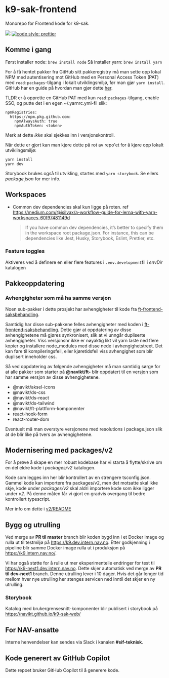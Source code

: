 # k9-sak-frontend

Monorepo for Frontend kode for k9-sak.

[![](https://github.com/navikt/k9-sak-web/workflows/Deploy%20Docker%20image/badge.svg)](https://github.com/navikt/k9-sak-web/actions?query=workflow%3A%22Deploy+Docker+image%22)
[![code style: prettier](https://img.shields.io/badge/code_style-prettier-ff69b4.svg?style=flat-square)](https://github.com/prettier/prettier)

## Komme i gang

Først installer node: `brew install node`
Så installer yarn: `brew install yarn`

For å få hentet pakker fra GitHub sitt pakkeregistry må man sette opp lokal NPM med autentisering mot GitHub med en Personal Access Token (PAT) med `read:packages`-tilgang i lokalt utviklingsmiljø, før man gjør `yarn install`. GitHub har en guide på hvordan man gjør dette [her](https://docs.github.com/en/packages/working-with-a-github-packages-registry/working-with-the-npm-registry#authenticating-to-github-packages).

TLDR er å opprette en GitHub PAT med kun `read:packages`-tilgang, enable SSO, og putte det i en egen ~/.yarnrc.yml-fil slik:

```
npmRegistries:
  https://npm.pkg.github.com:
    npmAlwaysAuth: true
    npmAuthToken: <token>
```

Merk at dette _ikke_ skal sjekkes inn i versjonskontroll.

Når dette er gjort kan man kjøre dette på rot av repo'et for å kjøre opp lokalt utviklingsmiljø:

```
yarn install
yarn dev
```

Storybook brukes også til utvikling, startes med `yarn storybook`. Se ellers _package.json_ for mer info.

## Workspaces

- Common dev dependencies skal kun ligge på roten. ref
  https://medium.com/@jsilvax/a-workflow-guide-for-lerna-with-yarn-workspaces-60f97481149d
  > If you have common dev dependencies, it’s better to specify them in the workspace root package.json.
  > For instance, this can be dependencies like Jest, Husky, Storybook, Eslint, Prettier, etc.

### Feature toggles

Aktiveres ved å definere en eller flere features i `.env.development`fil i _envDir_ katalogen

## Pakkeoppdatering

### Avhengigheter som må ha samme versjon
Noen sub-pakker i dette prosjekt har avhengigheter til kode fra [ft-frontend-saksbehandling](https://github.com/navikt/ft-frontend-saksbehandling).

Samtidig har disse sub-pakkene felles avhengigheter med koden i [ft-frontend-saksbehandling](https://github.com/navikt/ft-frontend-saksbehandling).
Dette gjør at oppdatering av disse avhengighetene må gjøres synkronisert, slik at vi unngår dupliserte avhengigheter. Viss versjonsnr ikke er
nøyaktig likt vil yarn laste ned flere kopier og installere node_modules med disse nede i avhengighetstreet. Det kan føre til kompileringsfeil,
eller kjøretidsfeil viss avhengighet som blir duplisert inneholder css.

Så ved oppdatering av følgende avhengigheter må man samtidig sørge for at alle pakker som starter på **@navikt/ft-** blir oppdatert
til en versjon som har samme versjon av disse avhengighetene.

- @navikt/aksel-icons
- @navikt/ds-css
- @navikt/ds-react
- @navikt/ds-tailwind
- @navikt/ft-plattform-komponenter
- react-hook-form
- react-router-dom

Eventuelt må man overstyre versjonene med resolutions i package.json slik at de blir like på tvers av avhengighetene.

## Modernisering med packages/v2

For å prøve å skape en mer robust kodebase har vi starta å flytte/skrive om en del eldre kode i _packages/v2_ katalogen.

Kode som legges inn her blir kontrollert av en strengere tsconfig.json. Gammel kode kan importere fra packages/v2, men
det motsatte skal ikke skje, kode under _packages/v2_ skal aldri importere kode som ikke ligger under _v2_. På denne
måten får vi gjort en gradvis overgang til bedre kontrollert typescript.

Mer info om dette i [v2/README](./packages/v2/README.md)

## Bygg og utrulling
Ved merge av **PR til master** branch blir koden bygd inn i et Docker image og rulla ut til testmiljø på https://k9.dev.intern.nav.no.
Etter godkjenning i pipeline blir samme Docker image rulla ut i produksjon på https://k9.intern.nav.no/.

Vi har også støtte for å rulle ut mer eksperimentelle endringer for test til https://k9-next1.dev.intern.nav.no. Dette
skjer automatisk ved merge av **PR til dev-next1** branch. Denne utrulling lever i 10 dager. Hvis det går lenger tid mellom
hver nye utrulling her stenges servicen ned inntil det skjer en ny utrulling.

### Storybook
Katalog med brukergrensesnitt-komponenter blir publisert i storybook på https://navikt.github.io/k9-sak-web/

## For NAV-ansatte

Interne henvendelser kan sendes via Slack i kanalen **#sif-teknisk**.

## Kode generert av GitHub Copilot

Dette repoet bruker GitHub Copilot til å generere kode.
